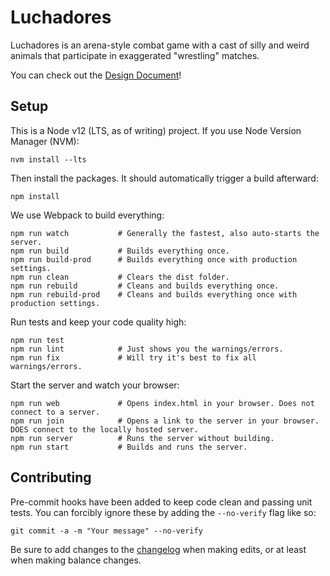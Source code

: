 # Luchadores

Luchadores is an arena-style combat game with a cast of silly and weird animals that participate in exaggerated "wrestling" matches.

You can check out the [Design Document](https://docs.google.com/document/d/1MlaYaygWPhbE7BNI9D7iT2IaouNDpXv2TJxrf_YoSdo/)!

## Setup

This is a Node v12 (LTS, as of writing) project. If you use Node Version Manager (NVM):

```
nvm install --lts
```

Then install the packages. It should automatically trigger a build afterward:

```
npm install
```

We use Webpack to build everything:

```
npm run watch           # Generally the fastest, also auto-starts the server.
npm run build           # Builds everything once.
npm run build-prod      # Builds everything once with production settings.
npm run clean           # Clears the dist folder.
npm run rebuild         # Cleans and builds everything once.
npm run rebuild-prod    # Cleans and builds everything once with production settings.
```

Run tests and keep your code quality high:
```
npm run test
npm run lint            # Just shows you the warnings/errors.
npm run fix             # Will try it's best to fix all warnings/errors.
```

Start the server and watch your browser:
```
npm run web             # Opens index.html in your browser. Does not connect to a server.
npm run join            # Opens a link to the server in your browser. DOES connect to the locally hosted server.
npm run server          # Runs the server without building.
npm run start           # Builds and runs the server.
```

## Contributing

Pre-commit hooks have been added to keep code clean and passing unit tests. You
can forcibly ignore these by adding the `--no-verify` flag like so:

```
git commit -a -m "Your message" --no-verify
```

Be sure to add changes to the [changelog](assets/changelog.txt) when making edits, or at least when making balance changes.